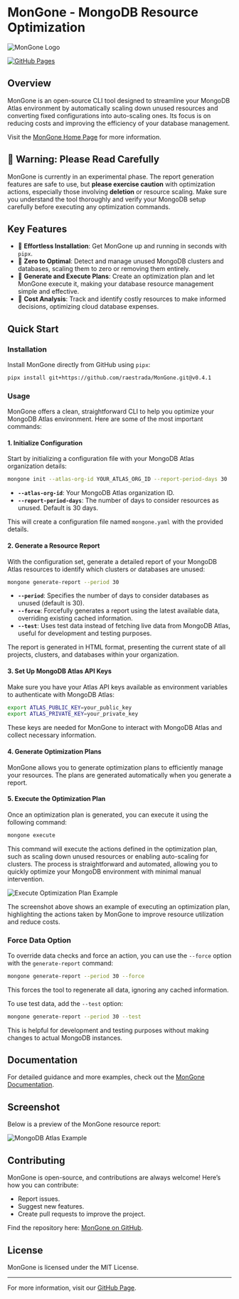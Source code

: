 # MonGone - MongoDB Resource Optimization

![MonGone Logo](https://res.cloudinary.com/dyknhuvxt/image/upload/v1731607427/mongone_wnzxyl.png)

[![GitHub Pages](https://img.shields.io/badge/GitHub-Pages-blue)](https://raestrada.github.io/mongone/)

## Overview
MonGone is an open-source CLI tool designed to streamline your MongoDB Atlas environment by automatically scaling down unused resources and converting fixed configurations into auto-scaling ones. Its focus is on reducing costs and improving the efficiency of your database management.

Visit the [MonGone Home Page](https://raestrada.github.io/mongone/) for more information.

## 🚨 Warning: Please Read Carefully
MonGone is currently in an experimental phase. The report generation features are safe to use, but **please exercise caution** with optimization actions, especially those involving **deletion** or resource scaling. Make sure you understand the tool thoroughly and verify your MongoDB setup carefully before executing any optimization commands.

## Key Features
- 🚒 **Effortless Installation**: Get MonGone up and running in seconds with `pipx`.
- 🚀 **Zero to Optimal**: Detect and manage unused MongoDB clusters and databases, scaling them to zero or removing them entirely.
- 📝 **Generate and Execute Plans**: Create an optimization plan and let MonGone execute it, making your database resource management simple and effective.
- 💸 **Cost Analysis**: Track and identify costly resources to make informed decisions, optimizing cloud database expenses.

## Quick Start
### Installation
Install MonGone directly from GitHub using `pipx`:

```sh
pipx install git+https://github.com/raestrada/MonGone.git@v0.4.1
```

### Usage
MonGone offers a clean, straightforward CLI to help you optimize your MongoDB Atlas environment. Here are some of the most important commands:

#### 1. Initialize Configuration
Start by initializing a configuration file with your MongoDB Atlas organization details:

```sh
mongone init --atlas-org-id YOUR_ATLAS_ORG_ID --report-period-days 30
```
- **`--atlas-org-id`**: Your MongoDB Atlas organization ID.
- **`--report-period-days`**: The number of days to consider resources as unused. Default is 30 days.

This will create a configuration file named `mongone.yaml` with the provided details.

#### 2. Generate a Resource Report
With the configuration set, generate a detailed report of your MongoDB Atlas resources to identify which clusters or databases are unused:

```sh
mongone generate-report --period 30
```
- **`--period`**: Specifies the number of days to consider databases as unused (default is 30).
- **`--force`**: Forcefully generates a report using the latest available data, overriding existing cached information.
- **`--test`**: Uses test data instead of fetching live data from MongoDB Atlas, useful for development and testing purposes.

The report is generated in HTML format, presenting the current state of all projects, clusters, and databases within your organization.

#### 3. Set Up MongoDB Atlas API Keys
Make sure you have your Atlas API keys available as environment variables to authenticate with MongoDB Atlas:

```sh
export ATLAS_PUBLIC_KEY=your_public_key
export ATLAS_PRIVATE_KEY=your_private_key
```
These keys are needed for MonGone to interact with MongoDB Atlas and collect necessary information.

#### 4. Generate Optimization Plans
MonGone allows you to generate optimization plans to efficiently manage your resources. The plans are generated automatically when you generate a report.

#### 5. Execute the Optimization Plan
Once an optimization plan is generated, you can execute it using the following command:

```sh
mongone execute
```
This command will execute the actions defined in the optimization plan, such as scaling down unused resources or enabling auto-scaling for clusters. The process is straightforward and automated, allowing you to quickly optimize your MongoDB environment with minimal manual intervention.

![Execute Optimization Plan Example](https://res.cloudinary.com/dyknhuvxt/image/upload/v1731724625/mongone-execute_xbdq6l.png)

The screenshot above shows an example of executing an optimization plan, highlighting the actions taken by MonGone to improve resource utilization and reduce costs.

### Force Data Option
To override data checks and force an action, you can use the `--force` option with the `generate-report` command:

```sh
mongone generate-report --period 30 --force
```
This forces the tool to regenerate all data, ignoring any cached information.

To use test data, add the `--test` option:

```sh
mongone generate-report --period 30 --test
```
This is helpful for development and testing purposes without making changes to actual MongoDB instances.

## Documentation
For detailed guidance and more examples, check out the [MonGone Documentation](https://raestrada.github.io/MonGone/docs.html).

## Screenshot
Below is a preview of the MonGone resource report:

![MongoDB Atlas Example](https://res.cloudinary.com/dyknhuvxt/image/upload/v1731785050/mongone-docs_wpuy8w.png)

## Contributing
MonGone is open-source, and contributions are always welcome! Here’s how you can contribute:
- Report issues.
- Suggest new features.
- Create pull requests to improve the project.

Find the repository here: [MonGone on GitHub](https://github.com/raestrada/MonGone).

## License
MonGone is licensed under the MIT License.

---

For more information, visit our [GitHub Page](https://raestrada.github.io/mongone/).
